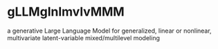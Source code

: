 # gLLMglnlmvlvMMM

a generative Large Language Model for generalized,
linear or nonlinear, multivariate latent-variable
mixed/multilevel modeling
